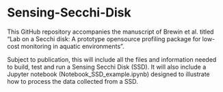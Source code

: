 # Sensing-Secchi-Disk

This GitHub repository accompanies the manuscript of Brewin et al. titled “Lab on a Secchi disk: A prototype opensource profiling package for low-cost monitoring in aquatic environments”. 

Subject to publication, this will include all the files and information needed to build, test and run a Sensing Secchi Disk (SSD). It will also include a Jupyter notebook (Notebook_SSD_example.ipynb) designed to illustrate how to process the data collected from a SSD.
